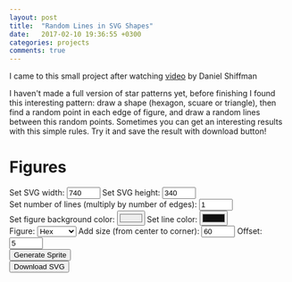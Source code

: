 ```yaml
---
layout: post
title:  "Random Lines in SVG Shapes"
date:   2017-02-10 19:36:55 +0300
categories: projects
comments: true
---
```

I came to this small project after watching [video][video] by Daniel Shiffman

I haven't made a full version of star patterns yet, before finishing I found this interesting pattern:
draw a shape (hexagon, scuare or triangle), then find a random point in each edge of figure, and draw a random lines between this random points. Sometimes you can get an interesting results with this simple rules. Try it and save the result with download button!
<style>
  .tile polygon {
    pointer-events: visiblePainted;
    stroke-width: 1.5;
  }

  .tile line {
  stroke-width: 1.5;
  }

  .displaynone {
  display: none;
  }
  input[type="text"] {
    width: 60px;
  }
</style>

<h1>Figures</h1>
Set SVG width:
<input type="text" id="svgWidth" name="" value="740" >
Set SVG height:
<input type="text" id="svgHeight" value="340">
<br>
Set number of lines (multiply by number of edges):
<input type="text" id="lines" value="1">
<br>
Set figure background color:
<input type="color" id="bgColor" name="background" value="#EDEDED">
Set line color:
<input type="color" id="lineColor" value="#101010">
<br>
Figure:
<select id="figure_select">
  <option value="HEX">Hex</option>
  <option value="Triangle">Triangle</option>
  <option value="Square">Square</option>
</select>
Add size (from center to corner):
<input type="text" id="sizeValue" name="" value="60">
Offset:
<input type="text" id="offsetValue" name="" value="5">
<br>
<button type="button" class="button-primary" name="generate" id="generate">Generate Sprite</button>
<div id="Figure"></div>
<button id="download">Download SVG</button>

<script src="/assets/JS/Random_Lines_In_Shape/main.min.js"></script>

[video]: https://www.youtube.com/watch?v=sJ6pMLp_IaI
